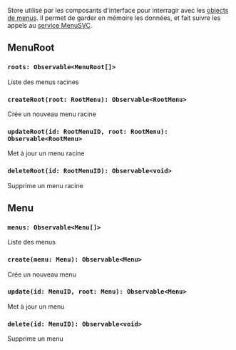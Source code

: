 Store utilisé par les composants d'interface pour interragir avec les [objects de menus](/Interfaces/Menu). Il permet de garder en mémoire les données, et fait suivre les appels au [service MenuSVC](/Services/MenuSVC).

## MenuRoot

### `roots: Observable<MenuRoot[]>`

Liste des menus racines

### `createRoot(root: RootMenu): Observable<RootMenu>`

Crée un nouveau menu racine

### `updateRoot(id: RootMenuID, root: RootMenu): Observable<RootMenu>`

Met à jour un menu racine

### `deleteRoot(id: RootMenuID): Observable<void>`

Supprime un menu racine


## Menu

### `menus: Observable<Menu[]>`

Liste des menus

### `create(menu: Menu): Observable<Menu>`

Crée un nouveau menu

### `update(id: MenuID, root: Menu): Observable<Menu>`

Met à jour un menu

### `delete(id: MenuID): Observable<void>`

Supprime un menu